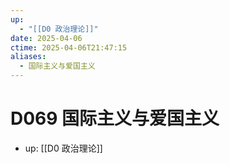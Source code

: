 ```yaml
---
up:
  - "[[D0 政治理论]]"
date: 2025-04-06
ctime: 2025-04-06T21:47:15
aliases:
  - 国际主义与爱国主义
---
```


# D069 国际主义与爱国主义

- up: [[D0 政治理论]]

